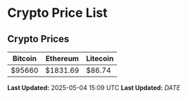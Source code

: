 # Crypto Price List

## Crypto Prices
| Bitcoin | Ethereum | Litecoin |
| ------- | -------- | -------- |
| $95660 | $1831.69 | $86.74 |
**Last Updated:** 2025-05-04 15:09 UTC
**Last Updated:** $DATE$
